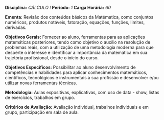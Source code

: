 **Disciplina:** _CÁLCULO I_
**Periodo:** _1_
**Carga Horária:** _60_
 
**Ementa:** Revisão dos conteúdos básicos da Matématica, como conjuntos numéricos, produtos notáveis, fatoração, equações, funções, limites, derivadas.
 
**Objetivos Gerais:** Fornecer ao aluno, ferramentas para as aplicações matemáticas posteriores, tendo como objetivo o auxílio na resolução de problemas reais, com a utilização de uma metodologia moderna para que desperte o interesse e identificar a importância da matemática em sua trajetória profissional, desde o início do curso.
 
**Objetivos Específicos:** Possibilitar ao aluno desenvolvimento de competências e habilidades para aplicar conhecimentos matemáticos, científicos, tecnológicos e instrumentais à sua profissão e desenvolver e/ou utilizar novas ferramentas técnicas.
 
**Metodologia:** Aulas expositivas, explicativas, com uso de data - show, listas de exercícios, trabalhos em grupo.
 
**Critérios de Avaliação:** Avaliação individual, trabalhos individuais e em grupo, participação em sala de aula.

